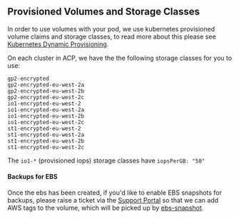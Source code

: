 ## Provisioned Volumes and Storage Classes

In order to use volumes with your pod, we use kubernetes provisioned volume claims and storage classes, to read more about this please see [Kubernetes Dynamic Provisioning](https://kubernetes.io/docs/concepts/storage/dynamic-provisioning/).

On each cluster in ACP, we have the the following storage classes for you to use:

```
gp2-encrypted
gp2-encrypted-eu-west-2a
gp2-encrypted-eu-west-2b
gp2-encrypted-eu-west-2c
io1-encrypted-eu-west-2
io1-encrypted-eu-west-2a
io1-encrypted-eu-west-2b
io1-encrypted-eu-west-2c
st1-encrypted-eu-west-2
st1-encrypted-eu-west-2a
st1-encrypted-eu-west-2b
st1-encrypted-eu-west-2c
```

The `io1-*` (provisioned iops) storage classes have `iopsPerGB: "50"`

#### Backups for EBS

Once the ebs has been created, if you'd like to enable EBS snapshots for backups, please raise a ticket via the [Support Portal](https://support.acp.homeoffice.gov.uk/servicedesk/customer/portal/1/create/96) so that we can add AWS tags to the volume, which will be picked up by [ebs-snapshot](https://github.com/UKHomeOffice/docker-ebs-snapshot).

